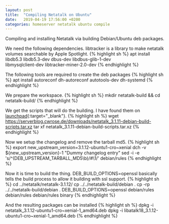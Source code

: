 ```yaml
---
layout: post
title:  "Compiling Netatalk on Ubuntu"
date:   2019-04-19 17:56:00 +0200
categories: homeserver netatalk ubuntu compile
---
```

Compiling and installing Netatalk via building Debian/Ubuntu deb packages.

We need the following dependencies. libtracker is a library to make netatalk volumes searchable by Apple Spotlight.
{% highlight sh %}
 apt install libdb5.3 libdb5.3-dev dbus-dev libdbus-glib-1-dev \
   libmysqlclient-dev libtracker-miner-2.0-dev
{% endhighlight %}

The following tools are required to create the deb packages
{% highlight sh %}
 apt install autoreconf dh-autoreconf autotools-dev dh-systemd
{% endhighlight %}

We prepare the workspace.
{% highlight sh %}
 mkdir netatalk-build && cd netatalk-build/
{% endhighlight %}

We get the scripts that will do the building. I have found them on [launchpad][launchpad]{:target="_blank"}.
{% highlight sh %}
 wget https://serverblog.cwrose.de/downloads/netatalk_3.1.11-debian-build-scripts.tar.xz
 tar xf netatalk_3.1.11-debian-build-scripts.tar.xz
{% endhighlight %}

Now we setup the changelog and remove the tarball md5.
{% highlight sh %}
 export new_upstream_version=3.1.12-ubuntu1-cro~xenial
 dch -v ${new_upstream_version}-1 "Dummy changelog entry"
 sed -i -e 's/^\(DEB_UPSTREAM_TARBALL_MD5\b\)/#\1/' debian/rules
{% endhighlight %}

Now it is time to build the thing.  DEB_BUILD_OPTIONS=openssl basically tells the build process to allow it building with ssl support.
{% highlight sh %}
 cd ../netatalk/netatalk-3.1.12/
 cp ../../netatalk-build/debian .
 cp -rp ../../netatalk-build/debian .
 DEB_BUILD_OPTIONS=openssl debian/rules debian/rules
 debian/rules binary
{% endhighlight %}

And the resulting packages can be installed
{% highlight sh %}
 dpkg -i netatalk_3.1.12-ubuntu1-cro~xenial-1_amd64.deb
 dpkg -i libatalk18_3.1.12-ubuntu1-cro~xenial-1_amd64.deb
{% endhighlight %}

[launchpad]:https://launchpad.net/~sico/+archive/ubuntu/netatalk/+sourcefiles/netatalk/3.1.11-ubuntu1-sico2~xenial/netatalk_3.1.11-ubuntu1-sico2~xenial.debian.tar.xz

